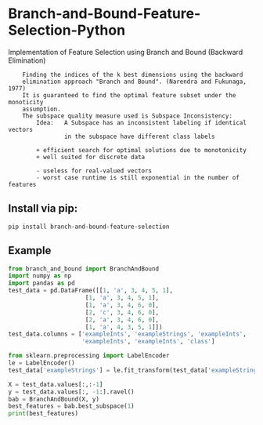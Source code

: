 # Branch-and-Bound-Feature-Selection-Python
Implementation of Feature Selection using Branch and Bound (Backward Elimination)

        Finding the indices of the k best dimensions using the backward
        elimination approach "Branch and Bound". (Narendra and Fukunaga, 1977)
        It is guaranteed to find the optimal feature subset under the monoticity
        assumption.
        The subspace quality measure used is Subspace Inconsistency:
            Idea:   A Subspace has an inconsistent labeling if identical vectors
                    in the subspace have different class labels
                    
            + efficient search for optimal solutions due to monotonicity
            + well suited for discrete data
            
            - useless for real-valued vectors
            - worst case runtime is still exponential in the number of features


## Install via pip:
```
pip install branch-and-bound-feature-selection
```


## Example
```python
from branch_and_bound import BranchAndBound
import numpy as np
import pandas as pd
test_data = pd.DataFrame([[1, 'a', 3, 4, 5, 1],
                      [1, 'a', 3, 4, 5, 1],
                      [1, 'a', 3, 4, 6, 0],
                      [2, 'c', 3, 4, 6, 0],
                      [2, 'a', 3, 4, 6, 0],
                      [1, 'a', 4, 3, 5, 1]])
test_data.columns = ['exampleInts', 'exampleStrings', 'exampleInts',
                     'exampleInts', 'exampleInts', 'class']

from sklearn.preprocessing import LabelEncoder
le = LabelEncoder()
test_data['exampleStrings'] = le.fit_transform(test_data['exampleStrings'])

X = test_data.values[:,:-1]
y = test_data.values[:, -1:].ravel()
bab = BranchAndBound(X, y)     
best_features = bab.best_subspace(1)
print(best_features)
```
